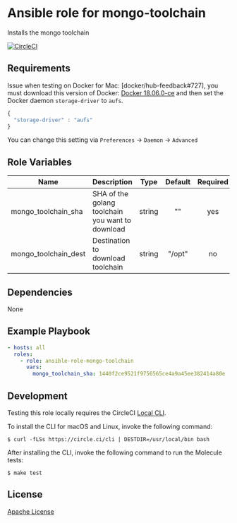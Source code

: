 Ansible role for mongo-toolchain
==================================

Installs the mongo toolchain

[![CircleCI](https://img.shields.io/circleci/build/github/mongodb-ansible-roles/ansible-role-mongo-toolchain/master?style=flat-square)](https://circleci.com/gh/mongodb-ansible-roles/ansible-role-mongo-toolchain)

Requirements
------------

Issue when testing on Docker for Mac: [docker/hub-feedback#727], you must download this version of Docker: [Docker 18.06.0-ce](https://github.com/docker/docker-ce/releases/tag/v18.06.0-ce) and then set the Docker daemon `storage-driver` to `aufs`.
```javascript
{
  "storage-driver" : "aufs"
}
```
You can change this setting via `Preferences` -> `Daemon` -> `Advanced`

Role Variables
--------------

| Name | Description | Type | Default | Required |
|------|-------------|:----:|:-------:|:--------:|
| mongo\_toolchain\_sha | SHA of the golang toolchain you want to download | string | "" | yes |
| mongo\_toolchain\_dest | Destination to download toolchain | string | "/opt" | no |

Dependencies
------------

None

Example Playbook
----------------

```yaml
- hosts: all
  roles:
    - role: ansible-role-mongo-toolchain
      vars:
        mongo_toolchain_sha: 1440f2ce9521f9756565ce4a9a45ee382414a80e
```

Development
-----------

Testing this role locally requires the CircleCI [Local CLI](https://circleci.com/docs/2.0/local-cli/).

To install the CLI for macOS and Linux, invoke the following command:

    $ curl -fLSs https://circle.ci/cli | DESTDIR=/usr/local/bin bash

After installing the CLI, invoke the following command to run the Molecule tests:

    $ make test

License
-------

[Apache License](LICENSE)
